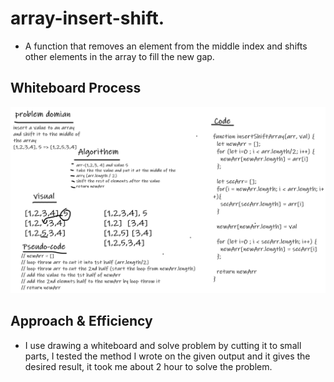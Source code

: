 # array-insert-shift.
 - A function that removes an element from the middle index and shifts other elements in the array to fill the new gap.

## Whiteboard Process
![img](insertSiftArr.png)

## Approach & Efficiency

- I use drawing a whiteboard and solve problem by cutting it to small parts, I tested the method I wrote on the given output and it gives the desired result, it took me about 2 hour to solve the problem.